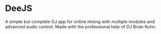 # DeeJS

A simple but complete DJ app for online mixing with multiple modules and advanced audio control. Made with the professional help of DJ Brian Kuhn.

